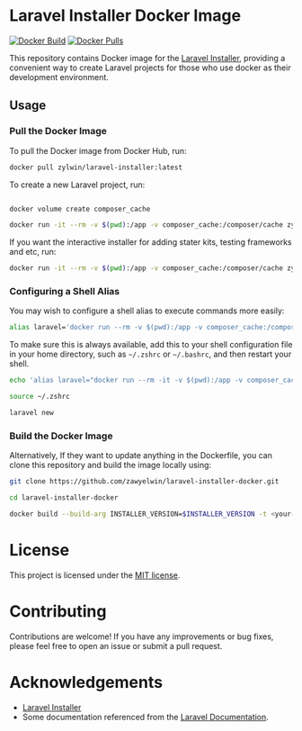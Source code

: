 # Laravel Installer Docker Image

[![Docker Build](https://img.shields.io/docker/cloud/build/zylwin/laravel-installer)](https://hub.docker.com/repository/docker/zylwin/laravel-installer)
[![Docker Pulls](https://img.shields.io/docker/pulls/zylwin/laravel-installer)](https://hub.docker.com/repository/docker/zylwin/laravel-installer)

This repository contains Docker image for the [Laravel Installer](https://github.com/laravel/installer), providing a convenient way to create Laravel projects for those who use docker as their development environment.


## Usage

### Pull the Docker Image

To pull the Docker image from Docker Hub, run:

```sh
docker pull zylwin/laravel-installer:latest
```

To create a new Laravel project, run:

```sh

docker volume create composer_cache

docker run -it --rm -v $(pwd):/app -v composer_cache:/composer/cache zylwin/laravel-installer new example-app
```

If you want the interactive installer for adding stater kits, testing frameworks and etc, run:

```sh
docker run -it --rm -v $(pwd):/app -v composer_cache:/composer/cache zylwin/laravel-installer new
```

### Configuring a Shell Alias

You may wish to configure a shell alias to execute commands more easily:

```sh
alias laravel='docker run --rm -v $(pwd):/app -v composer_cache:/composer/cache zylwin/laravel-installer'
```

To make sure this is always available, add this to your shell configuration file in your home directory, such as `~/.zshrc` or `~/.bashrc`, and then restart your shell.

```sh
echo 'alias laravel="docker run --rm -it -v $(pwd):/app -v composer_cache:/composer/cache zylwin/laravel-installer"' >> ~/.zshrc

source ~/.zshrc

laravel new
```

### Build the Docker Image

Alternatively, If they want to update anything in the Dockerfile, you can clone this repository and build the image locally using:

```sh
git clone https://github.com/zawyelwin/laravel-installer-docker.git

cd laravel-installer-docker

docker build --build-arg INSTALLER_VERSION=$INSTALLER_VERSION -t <your-dockerhub-username>/laravel-installer .
```

# License

This project is licensed under the [MIT license](LICENSE.md).

# Contributing

Contributions are welcome! If you have any improvements or bug fixes, please feel free to open an issue or submit a pull request.

# Acknowledgements

- [Laravel Installer](https://github.com/laravel/installer)
-   Some documentation referenced from the [Laravel Documentation](https://laravel.com/docs).

